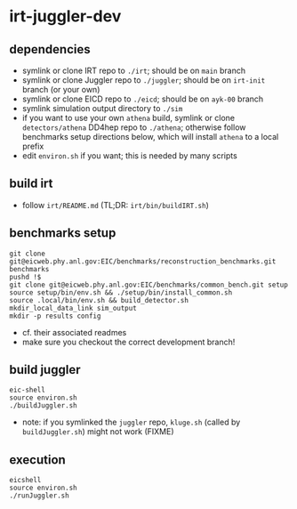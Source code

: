 # irt-juggler-dev

## dependencies
- symlink or clone IRT repo to `./irt`; should be on `main` branch
- symlink or clone Juggler repo to `./juggler`; should be on `irt-init` branch (or your own)
- symlink or clone EICD repo to `./eicd`; should be on `ayk-00` branch
- symlink simulation output directory to `./sim`
- if you want to use your own `athena` build, symlink or clone
  `detectors/athena` DD4hep repo to `./athena`; otherwise follow benchmarks setup
  directions below, which will install `athena` to a local prefix
- edit `environ.sh` if you want; this is needed by many scripts


## build irt
- follow `irt/README.md` (TL;DR: `irt/bin/buildIRT.sh`)


## benchmarks setup
```
git clone git@eicweb.phy.anl.gov:EIC/benchmarks/reconstruction_benchmarks.git benchmarks
pushd !$
git clone git@eicweb.phy.anl.gov:EIC/benchmarks/common_bench.git setup
source setup/bin/env.sh && ./setup/bin/install_common.sh
source .local/bin/env.sh && build_detector.sh
mkdir_local_data_link sim_output
mkdir -p results config
```
- cf. their associated readmes
- make sure you checkout the correct development branch!


## build juggler
```
eic-shell
source environ.sh
./buildJuggler.sh
```
- note: if you symlinked the `juggler` repo, `kluge.sh` (called by
  `buildJuggler.sh`) might not work (FIXME)


## execution
```
eicshell
source environ.sh
./runJuggler.sh
```
